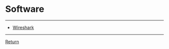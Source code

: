 # Software

---

- [Wireshark](https://www.wireshark.org/download.html)

---

[Return](./../readme.md)
